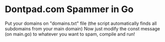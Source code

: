 # Dontpad.com Spammer in Go

Put your domains on "domains.txt" file (the script automatically finds all subdomains from your main domain)
Now just modify the const message (on main.go) to whatever you want to spam, compile and run!
